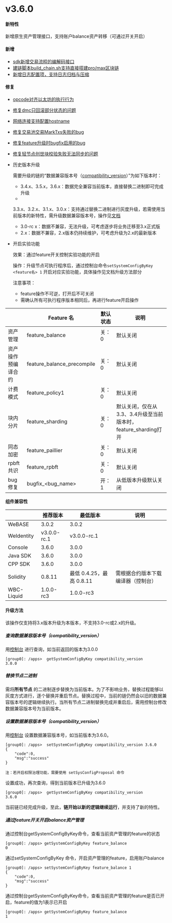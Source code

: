 # v3.6.0

#### 新特性

新增原生资产管理接口，支持账户balance资产转移（可通过开关开启）

#### 新增

* [sdk新增交易流程的编解码接口](https://github.com/FISCO-BCOS/FISCO-BCOS/pull/4035)
* [建链脚本build_chain.sh支持直接搭建pro/max区块链](https://github.com/FISCO-BCOS/FISCO-BCOS/pull/3994)
* [新增日志配置项，支持日志归档与压缩](https://github.com/FISCO-BCOS/FISCO-BCOS/pull/4184)

#### 修复

* [opcode对齐以太坊的执行行为](https://github.com/FISCO-BCOS/FISCO-BCOS/pull/4221)
* [修复dmc只回滚部分状态的问题](https://github.com/FISCO-BCOS/FISCO-BCOS/pull/4214)
* [网络连接支持配置hostname](https://github.com/FISCO-BCOS/FISCO-BCOS/pull/4200)
* [修复交易池交易MarkTxs失败的bug](https://github.com/FISCO-BCOS/FISCO-BCOS/pull/4198)
* [修复feature升级时bugfix启用的bug](https://github.com/FISCO-BCOS/FISCO-BCOS/pull/4222)
* [修复轻节点创世块校验失败无法同步的问题](https://github.com/FISCO-BCOS/FISCO-BCOS/pull/4170)


* 历史版本升级

  需要升级的链的“数据兼容版本号（[compatibility_version](#id5)）”为如下版本时：

    * 3.4.x、3.5.x，3.6.x：数据完全兼容当前版本，直接替换二进制即可完成升级
    *
    3.3.x、3.2.x、3.1.x、3.0.x：支持通过替换二进制进行灰度升级，若需使用当前版本的新特性，需升级数据兼容版本号，操作见[文档](#id5)
    * 3.0-rc x：数据不兼容，无法升级，可考虑逐步将业务迁移至3.x正式版
    * 2.x：数据不兼容，2.x版本仍持续维护，可考虑升级为2.x的最新版本


* 开启实验功能

  效果：通过feature开关控制实验功能的开启

  操作：升级节点可执行程序后，通过控制台命令`setSystemConfigByKey <feature名> 1` 开启对应实验功能，具体操作见文档升级方法部分

  注意事项：
    * feature操作不可逆，打开后不可关闭
    * 需确认所有可执行程序版本相同后，再进行feature开启操作

|           | Feature 名                  | 默认状态 | 说明                                         |
|-----------|----------------------------|------|--------------------------------------------|
| 资产管理      | feature_balance            | 关：0  | 默认关闭                                       |
| 资产操作预编译合约 | feature_balance_precompile | 关：0  | 默认关闭                                       |
| 计费模式      | feature_policy1            | 关：0  | 默认关闭                                       |
| 块内分片      | feature_sharding           | 关：0  | 默认关闭，仅在从3.3、3.4升级至当前版本时，feature_sharding打开 |
| 同态加密      | feature_paillier           | 关：0  | 默认关闭                                       |
| rpbft共识   | feature_rpbft              | 关：0  | 默认关闭                                       |
| bug修复     | bugfix_\<bug_name\>        | 开：1  | 从低版本升级默认关闭                                 |

**组件兼容性**

|            | 推荐版本        | 最低版本                | 说明                |
|------------|-------------|---------------------|-------------------|
| WeBASE     | 3.0.2       | 3.0.2               |                   |
| WeIdentity | v3.0.0-rc.1 | v3.0.0-rc.1         |                   |
| Console    | 3.6.0       | 3.0.0               |                   |
| Java SDK   | 3.6.0       | 3.0.0               |                   |
| CPP SDK    | 3.6.0       | 3.0.0               |                   |
| Solidity   | 0.8.11      | 最低 0.4.25，最高 0.8.11 | 需根据合约版本下载编译器（控制台） |
| WBC-Liquid | 1.0.0-rc3   | 1.0.0-rc3           |                   |

#### 升级方法

该操作仅支持将3.x版本升级为本版本，不支持3.0-rc或2.x的升级。

##### 查询数据兼容版本号（compatibility_version）

用[控制台](https://fisco-bcos-doc.readthedocs.io/zh_CN/latest/docs/operation_and_maintenance/console/console_commands.html#getsystemconfigbykey)
进行查询，如当前返回的版本为3.0.0

``` 
[group0]: /apps>  getSystemConfigByKey compatibility_version
3.0.0
```

##### 替换节点二进制

需将**所有节点**
的二进制逐步替换为当前版本。为了不影响业务，替换过程能够以灰度方式进行，逐个替换并重启节点。替换过程中，当前的链仍然会以旧的数据兼容版本号的逻辑继续执行。当所有节点二进制替换完成并重启后，需用控制台修改数据兼容版本号为当前版本。

##### 设置数据兼容版本号（compatibility_version）

用[控制台](https://fisco-bcos-doc.readthedocs.io/zh_CN/latest/docs/operation_and_maintenance/console/console_commands.html#setsystemconfigbykey)
设置数据兼容版本号，如当前版本为3.6.0。

```
[group0]: /apps>  setSystemConfigByKey compatibility_version 3.6.0
{
    "code":0,
    "msg":"success"
}

注：若开启权限治理功能，需要使用 setSysConfigProposal 命令
```

设置成功，再次查询，得到当前版本已升级为3.6.0

``` 
[group0]: /apps>  getSystemConfigByKey compatibility_version
3.6.0
```

当前链已经完成升级，至此，**链开始以新的逻辑继续运行**，并支持了新的特性。

##### 通过feature开关开启balance资产管理

通过控制台getSystemConfigByKey命令，查看当前资产管理的feature的状态

```
[group0]: /apps> getSystemConfigByKey feature_balance
0
```

通过setSystemConfigByKey 命令，开启资产管理的feature，启用账户balance

```
[group0]: /apps> setSystemConfigByKey feature_balance 1
{
    "code":0,
    "msg":"success"
}
```

通过控制台getSystemConfigByKey命令，查看当前资产管理的feature是否已开启，feature的值为1表示已开启

```
[group0]: /apps> getSystemConfigByKey feature_balance
1
```